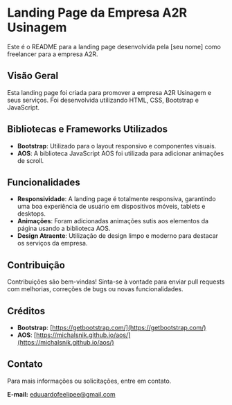 # Landing Page da Empresa A2R Usinagem

Este é o README para a landing page desenvolvida pela [seu nome] como freelancer para a empresa A2R.

## Visão Geral

Esta landing page foi criada para promover a empresa A2R Usinagem e seus serviços. Foi desenvolvida utilizando HTML, CSS, Bootstrap e JavaScript.

## Bibliotecas e Frameworks Utilizados

- **Bootstrap**: Utilizado para o layout responsivo e componentes visuais.
- **AOS**: A biblioteca JavaScript AOS foi utilizada para adicionar animações de scroll.

## Funcionalidades

- **Responsividade**: A landing page é totalmente responsiva, garantindo uma boa experiência de usuário em dispositivos móveis, tablets e desktops.
- **Animações**: Foram adicionadas animações sutis aos elementos da página usando a biblioteca AOS.
- **Design Atraente**: Utilização de design limpo e moderno para destacar os serviços da empresa.

## Contribuição

Contribuições são bem-vindas! Sinta-se à vontade para enviar pull requests com melhorias, correções de bugs ou novas funcionalidades.

## Créditos

- **Bootstrap**: [https://getbootstrap.com/](https://getbootstrap.com/)
- **AOS**: [https://michalsnik.github.io/aos/](https://michalsnik.github.io/aos/)

## Contato

Para mais informações ou solicitações, entre em contato.

**E-mail:** eduuardofeelipee@gmail.com
